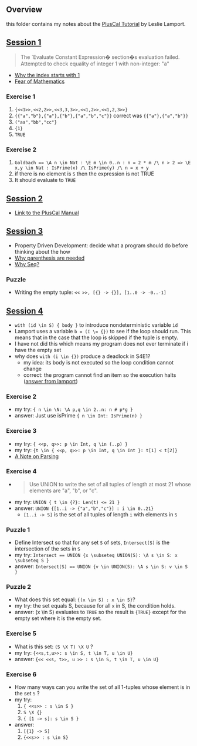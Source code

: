 ## Overview

this folder contains my notes about the [PlusCal Tutorial](https://lamport.azurewebsites.net/tla/tutorial/intro.html) by Leslie Lamport.

## [Session 1](https://lamport.azurewebsites.net/tla/tutorial/session1.html)

> The `Evaluate Constant Expression� section�s evaluation failed. Attempted to check equality of integer 1 with non-integer: "a"

- [Why the index starts with 1](https://lamport.azurewebsites.net/tla/tutorial/ordinals.html)
- [Fear of Mathematics](https://lamport.azurewebsites.net/tla/tutorial/math-fear.html)

### Exercise 1

1. `{<<1>>,<<2,2>>,<<3,3,3>>,<<1,2>>,<<1,2,3>>}`
2. `{{"a","b"},{"a"},{"b"},{"a","b","c"}}` correct was `{{"a"},{"a","b"}}`
3. `("aa","bb","cc"}`
4. `{1}`
5. `TRUE`

### Exercise 2

1. `Goldbach == \A n \in Nat : \E m \in 0..n : n = 2 * m /\ n > 2 => \E x,y \in Nat : IsPrime(x) /\ IsPrime(y) /\ n = x + y`
2. if there is no element is `S` then the expression is not TRUE
3. It should evaluate to `TRUE`

## [Session 2](https://lamport.azurewebsites.net/tla/tutorial/session2.html)

- [Link to the PlusCal Manual](https://lamport.azurewebsites.net/tla/c-manual.pdf)

## [Session 3](https://lamport.azurewebsites.net/tla/tutorial/session3.html)

- Property Driven Development: decide what a program should do before thinking
  about the how
- [Why parenthesis are needed](https://lamport.azurewebsites.net/tla/tutorial/parens.html)
- [Why Seq?](https://lamport.azurewebsites.net/tla/tutorial/why-seq.html)

### Puzzle

- Writing the empty tuple: `<< >>, [{} -> {}], [1..0 -> -0..-1]`

## [Session 4](https://lamport.azurewebsites.net/tla/tutorial/session4.html)

- `with (id \in S) { body }` to introduce nondeterministic variable `id`
- Lamport uses a variable `b = (I \= {})` to see if the loop should run. This
  means that in the case that the loop is skipped if the tuple is empty.
- I have not did this which means my program does not ever terminate if i have
  the empty set
- why does `with (i \in {})` produce a deadlock in S4E1?
  - my idea: its body is not executed so the loop condition cannot change
  - correct: the program cannot find an item so the execution halts
    ([answer from lamport](https://lamport.azurewebsites.net/tla/tutorial/deadlock.html))

### Exercise 2

- my try: `{ n \in \N: \A p,q \in 2..n: n # p*g }`
- answer: Just use isPrime `{ n \in Int: IsPrime(n) }`

### Exercise 3

- my try: `{ <<p, q>>: p \in Int, q \in (..p) }`
- my try: `{t \in { <<p, q>>: p \in Int, q \in Int }: t[1] < t[2]}`
- [A Note on Parsing](https://lamport.azurewebsites.net/tla/tutorial/parsing.html)

### Exercise 4

- > Use UNION to write the set of all tuples of length at most 21 whose elements are "a", "b", or "c".
- my try: `UNION { t \in {?}: Len(t) <= 21 }`
- answer: `UNION {[1..i -> {"a","b","c"}] : i \in 0..21} `
  - `[1..i -> S]` is the set of all tuples of length `i` with elements in `S`

### Puzzle 1

- Define Intersect so that for any set `S` of sets, `Intersect(S)` is the intersection of the sets in `S`
- my try: `Intersect == UNION {x \subseteq UNION(S): \A s \in S: x \subseteq S }`
- answer: `Intersect(S) == UNION {v \in UNION(S): \A s \in S: v \in S }`

### Puzzle 2

- What does this set equal: `{(x \in S) : x \in S}`?
- my try: the set equals S, because for all `x` in S, the condition holds.
- answer: (x \in S) evaluates to `TRUE` so the result is `{TRUE}` except for the empty set where it is the empty set.

### Exercise 5

- What is this set: `(S \X T) \X U` ?
- my try: `{<<s,t,u>>: s \in S, t \in T, u \in U}`
- answer: `{<< <<s, t>>, u >> : s \in S, t \in T, u \in U}`

### Exercise 6

- How many ways can you write the set of all 1-tuples whose element is in the set `S` ?
- my try:
  1. `{ <<s>> : s \in S }`
  2. `S \X {}`
  3. `{ [1 -> s]: s \in S }`
- answer: 
  1. `[{1} -> S]`
  2. `{<<s>> : s \in S}`
